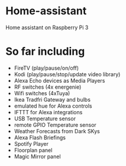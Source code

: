 # Home-assistant
Home assistant on Raspberry Pi 3
# So far including 
* FireTV (play/pause/on/off)
* Kodi (play/pause/stop/update video library)
* Alexa Echo devices as Media Players
* RF switches (4x energenie)
* Wifi switches (4xTuya)
* Ikea Tradfri Gateway and bulbs
* emulated hue for Alexa controls
* IFTTT for Alexa integrations
* USB Temperature sensor
* remote GPIO Temperature sensor
* Weather Forecasts from Dark SKys
* Alexa Flash Briefings
* Spotify Player
* Floorplan panel
* Magic Mirror panel
